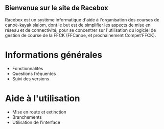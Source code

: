 ## Bienvenue sur le site de Racebox
Racebox est un système informatique d'aide à l'organisation des courses de canoë-kayak slalom, dont le but est de simplifier les aspects de mise en réseau et de connectivité, pour se concentrer sur l'utilisation du logiciel de gestion de course de la FFCK (FFCanoe, et prochainement Compet'FFCK).

# Informations générales
- Fonctionnalités
- Questions fréquentes
- Suivi des versions

# Aide à l'utilisation
- Mise en route et extinction
- Branchements
- Utilisation de l'interface

